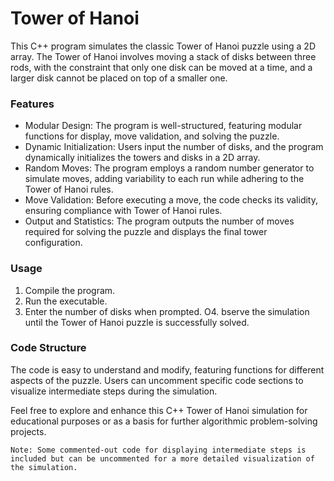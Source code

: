 # Tower of Hanoi
This C++ program simulates the classic Tower of Hanoi puzzle using a 2D array. The Tower of Hanoi involves moving a stack of disks between three rods, with the constraint that only one disk can be moved at a time, and a larger disk cannot be placed on top of a smaller one.

### Features
* Modular Design: The program is well-structured, featuring modular functions for display, move validation, and solving the puzzle.
* Dynamic Initialization: Users input the number of disks, and the program dynamically initializes the towers and disks in a 2D array.
* Random Moves: The program employs a random number generator to simulate moves, adding variability to each run while adhering to the Tower of Hanoi rules.
* Move Validation: Before executing a move, the code checks its validity, ensuring compliance with Tower of Hanoi rules.
* Output and Statistics: The program outputs the number of moves required for solving the puzzle and displays the final tower configuration.

### Usage
1. Compile the program.
2. Run the executable.
3. Enter the number of disks when prompted.
O4. bserve the simulation until the Tower of Hanoi puzzle is successfully solved.

### Code Structure
The code is easy to understand and modify, featuring functions for different aspects of the puzzle. Users can uncomment specific code sections to visualize intermediate steps during the simulation.

Feel free to explore and enhance this C++ Tower of Hanoi simulation for educational purposes or as a basis for further algorithmic problem-solving projects.

`Note: Some commented-out code for displaying intermediate steps is included but can be uncommented for a more detailed visualization of the simulation.`
